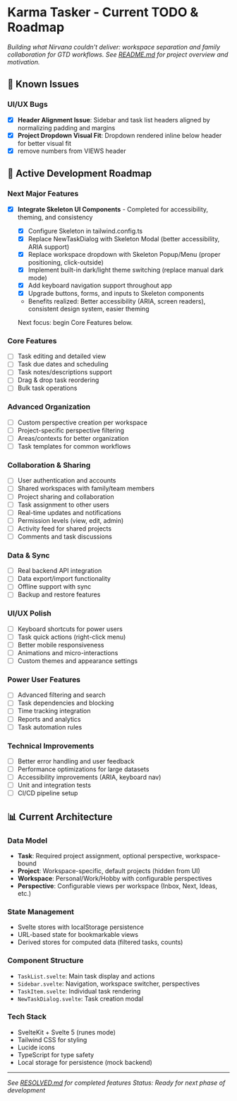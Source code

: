 # Karma Tasker - Current TODO & Roadmap

*Building what Nirvana couldn't deliver: workspace separation and family collaboration for GTD workflows.*
*See [README.md](./README.md) for project overview and motivation.*

## 🐛 Known Issues

### UI/UX Bugs
- [x] **Header Alignment Issue**: Sidebar and task list headers aligned by normalizing padding and margins
- [x] **Project Dropdown Visual Fit**: Dropdown rendered inline below header for better visual fit
- [x] remove numbers from VIEWS header

## 🚀 Active Development Roadmap

### Next Major Features
- [x] **Integrate Skeleton UI Components** - Completed for accessibility, theming, and consistency
  - [x] Configure Skeleton in tailwind.config.ts
  - [x] Replace NewTaskDialog with Skeleton Modal (better accessibility, ARIA support)
  - [x] Replace workspace dropdown with Skeleton Popup/Menu (proper positioning, click-outside)
  - [x] Implement built-in dark/light theme switching (replace manual dark mode)
  - [x] Add keyboard navigation support throughout app
  - [x] Upgrade buttons, forms, and inputs to Skeleton components
  - Benefits realized: Better accessibility (ARIA, screen readers), consistent design system, easier theming
  
  Next focus: begin Core Features below.

### Core Features
- [ ] Task editing and detailed view
- [ ] Task due dates and scheduling
- [ ] Task notes/descriptions support
- [ ] Drag & drop task reordering
- [ ] Bulk task operations

### Advanced Organization
- [ ] Custom perspective creation per workspace
- [ ] Project-specific perspective filtering
- [ ] Areas/contexts for better organization
- [ ] Task templates for common workflows

### Collaboration & Sharing
- [ ] User authentication and accounts
- [ ] Shared workspaces with family/team members
- [ ] Project sharing and collaboration
- [ ] Task assignment to other users
- [ ] Real-time updates and notifications
- [ ] Permission levels (view, edit, admin)
- [ ] Activity feed for shared projects
- [ ] Comments and task discussions

### Data & Sync
- [ ] Real backend API integration
- [ ] Data export/import functionality
- [ ] Offline support with sync
- [ ] Backup and restore features

### UI/UX Polish
- [ ] Keyboard shortcuts for power users
- [ ] Task quick actions (right-click menu)
- [ ] Better mobile responsiveness
- [ ] Animations and micro-interactions
- [ ] Custom themes and appearance settings

### Power User Features
- [ ] Advanced filtering and search
- [ ] Task dependencies and blocking
- [ ] Time tracking integration
- [ ] Reports and analytics
- [ ] Task automation rules

### Technical Improvements
- [ ] Better error handling and user feedback
- [ ] Performance optimizations for large datasets
- [ ] Accessibility improvements (ARIA, keyboard nav)
- [ ] Unit and integration tests
- [ ] CI/CD pipeline setup

## 📊 Current Architecture

### Data Model
- **Task**: Required project assignment, optional perspective, workspace-bound
- **Project**: Workspace-specific, default projects (hidden from UI)
- **Workspace**: Personal/Work/Hobby with configurable perspectives
- **Perspective**: Configurable views per workspace (Inbox, Next, Ideas, etc.)

### State Management
- Svelte stores with localStorage persistence
- URL-based state for bookmarkable views
- Derived stores for computed data (filtered tasks, counts)

### Component Structure
- `TaskList.svelte`: Main task display and actions
- `Sidebar.svelte`: Navigation, workspace switcher, perspectives
- `TaskItem.svelte`: Individual task rendering
- `NewTaskDialog.svelte`: Task creation modal

### Tech Stack
- SvelteKit + Svelte 5 (runes mode)
- Tailwind CSS for styling
- Lucide icons
- TypeScript for type safety
- Local storage for persistence (mock backend)

---

*See [RESOLVED.md](./RESOLVED.md) for completed features*
*Status: Ready for next phase of development*